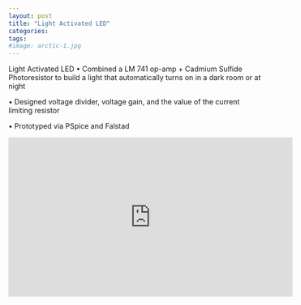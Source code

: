 ```yaml
---
layout: post
title: "Light Activated LED"
categories:
tags:
#image: arctic-1.jpg
---
```


Light Activated LED
•	Combined a LM 741 op-amp + Cadmium Sulfide Photoresistor to build a light that automatically turns on in a dark room or at night

•	Designed voltage divider, voltage gain, and the value of the current limiting resistor

•	Prototyped via PSpice and Falstad

<iframe width="560" height="315" src="https://www.youtube.com/embed/BqEoQpdSOpM?si=h5CiplXewVlXrcGy" title="YouTube video player" frameborder="0" allow="accelerometer; autoplay; clipboard-write; encrypted-media; gyroscope; picture-in-picture; web-share" allowfullscreen></iframe>

